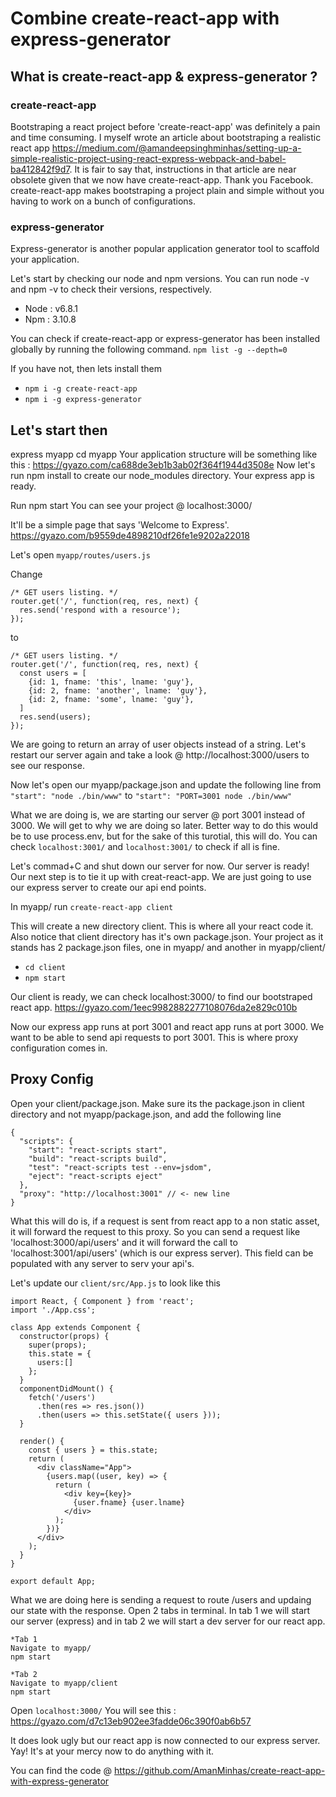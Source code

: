 # Combine create-react-app with express-generator

## What is create-react-app & express-generator ?

### create-react-app
Bootstraping a react project before 'create-react-app' was definitely a pain and time consuming. I myself wrote an article about bootstraping a realistic react app https://medium.com/@amandeepsinghminhas/setting-up-a-simple-realistic-project-using-react-express-webpack-and-babel-ba412842f9d7. It is fair to say that, instructions in that article are near obsolete given that we now have create-react-app. Thank you Facebook. create-react-app makes bootstraping a project plain and simple without you having to work on a bunch of configurations.

### express-generator
Express-generator is another popular application generator tool to scaffold your application.

Let's start by checking our node and npm versions. You can run node -v and npm -v to check their versions, respectively.
* Node : v6.8.1
* Npm : 3.10.8

You can check if create-react-app or express-generator has been installed globally by running the following command.
`npm list -g --depth=0`

If you have not, then lets install them
* `npm i -g create-react-app`
* `npm i -g express-generator`

## Let's start then

express myapp
cd myapp
Your application structure will be something like this : https://gyazo.com/ca688de3eb1b3ab02f364f1944d3508e
Now let's run npm install to create our node_modules directory.
Your express app is ready.

Run npm start
You can see your project @ localhost:3000/

It'll be a simple page that says 'Welcome to Express'.
https://gyazo.com/b9559de4898210df26fe1e9202a22018

Let's open `myapp/routes/users.js`

Change 
```
/* GET users listing. */
router.get('/', function(req, res, next) {
  res.send('respond with a resource');
});
```
to
```
/* GET users listing. */
router.get('/', function(req, res, next) {
  const users = [
    {id: 1, fname: 'this', lname: 'guy'},
    {id: 2, fname: 'another', lname: 'guy'},
    {id: 2, fname: 'some', lname: 'guy'},
  ]
  res.send(users);
});
```
We are going to return an array of user objects instead of a string. Let's restart our server again and take a look @ http://localhost:3000/users to see our response.

Now let's open our myapp/package.json and update the following line 
from 
`"start": "node ./bin/www"`
to 
`"start": "PORT=3001 node ./bin/www"`

What we are doing is, we are starting our server @ port 3001 instead of 3000. We will get to why we are doing so later. Better way to do this would be to use process.env, but for the sake of this turotial, this will do. You can check `localhost:3001/` and `localhost:3001/` to check if all is fine.

Let's commad+C and shut down our server for now.
Our server is ready! Our next step is to tie it up with creat-react-app. We are just going to use our express server to create our api end points.

In myapp/ run 
`create-react-app client`

This will create a new directory client. This is where all your react code it. Also notice that client directory has it's own package.json. Your project as it stands has 2 package.json files, one in myapp/ and another in myapp/client/

* `cd client`
* `npm start`

Our client is ready, we can check localhost:3000/ to find our bootstraped react app.
https://gyazo.com/1eec9982882277108076da2e829c010b

Now our express app runs at port 3001 and react app runs at port 3000. We want to be able to send api requests to port 3001. This is where proxy configuration comes in.
## Proxy Config
Open your client/package.json. Make sure its the package.json in client directory and not myapp/package.json, and add the following line
```
{
  "scripts": {
    "start": "react-scripts start",
    "build": "react-scripts build",
    "test": "react-scripts test --env=jsdom",
    "eject": "react-scripts eject"
  },
  "proxy": "http://localhost:3001" // <- new line
}
```

What this will do is, if a request is sent from react app to a non static asset, it will forward the request to this proxy.
So you can send a request like 'localhost:3000/api/users' and it will forward the call to 'localhost:3001/api/users' (which is our express server).
This field can be populated with any server to serv your api's.

Let's update our `client/src/App.js` to look like this 
```
import React, { Component } from 'react';
import './App.css';

class App extends Component {
  constructor(props) {
    super(props);
    this.state = {
      users:[]
    };
  }
  componentDidMount() {
    fetch('/users')
      .then(res => res.json())
      .then(users => this.setState({ users }));
  }

  render() {
    const { users } = this.state;
    return (
      <div className="App">
        {users.map((user, key) => {
          return (
            <div key={key}>
              {user.fname} {user.lname}
            </div>
          );
        })}
      </div>
    );
  }
}

export default App;
```
What we are doing here is sending a request to route /users and updaing our state with the response.
Open 2 tabs in terminal. In tab 1 we will start our server (express) and in tab 2 we will start a dev server for our react app.
```
*Tab 1
Navigate to myapp/
npm start

*Tab 2
Navigate to myapp/client
npm start
```

Open `localhost:3000/`
You will see this : https://gyazo.com/d7c13eb902ee3fadde06c390f0ab6b57

It does look ugly but our react app is now connected to our express server. Yay! It's at your mercy now to do anything with it.

You can find the code @ https://github.com/AmanMinhas/create-react-app-with-express-generator

